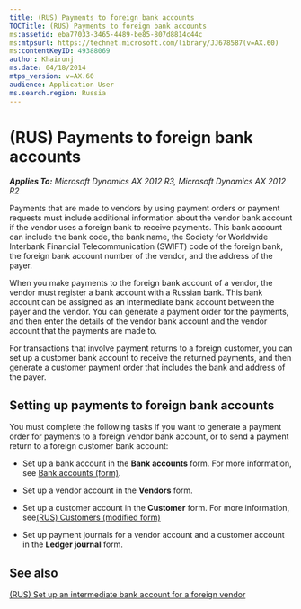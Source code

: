 ```yaml
---
title: (RUS) Payments to foreign bank accounts
TOCTitle: (RUS) Payments to foreign bank accounts
ms:assetid: eba77033-3465-4489-be85-807d8814c44c
ms:mtpsurl: https://technet.microsoft.com/library/JJ678587(v=AX.60)
ms:contentKeyID: 49388069
author: Khairunj
ms.date: 04/18/2014
mtps_version: v=AX.60
audience: Application User
ms.search.region: Russia
---
```


# (RUS) Payments to foreign bank accounts 


_**Applies To:** Microsoft Dynamics AX 2012 R3, Microsoft Dynamics AX 2012 R2_

Payments that are made to vendors by using payment orders or payment requests must include additional information about the vendor bank account if the vendor uses a foreign bank to receive payments. This bank account can include the bank code, the bank name, the Society for Worldwide Interbank Financial Telecommunication (SWIFT) code of the foreign bank, the foreign bank account number of the vendor, and the address of the payer.

When you make payments to the foreign bank account of a vendor, the vendor must register a bank account with a Russian bank. This bank account can be assigned as an intermediate bank account between the payer and the vendor. You can generate a payment order for the payments, and then enter the details of the vendor bank account and the vendor account that the payments are made to.

For transactions that involve payment returns to a foreign customer, you can set up a customer bank account to receive the returned payments, and then generate a customer payment order that includes the bank and address of the payer.

## Setting up payments to foreign bank accounts

You must complete the following tasks if you want to generate a payment order for payments to a foreign vendor bank account, or to send a payment return to a foreign customer bank account:

  - Set up a bank account in the **Bank accounts** form. For more information, see [Bank accounts (form)](https://technet.microsoft.com/library/aa587660\(v=ax.60\)).

  - Set up a vendor account in the **Vendors** form.

  - Set up a customer account in the **Customer** form. For more information, see[(RUS) Customers (modified form)](https://technet.microsoft.com/library/jj853212\(v=ax.60\))

  - Set up payment journals for a vendor account and a customer account in the **Ledger journal** form.

## See also

[(RUS) Set up an intermediate bank account for a foreign vendor](rus-set-up-an-intermediate-bank-account-for-a-foreign-vendor.md)

  


